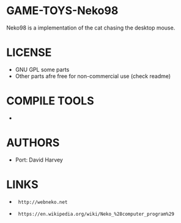 GAME-TOYS-Neko98
================

Neko98 is a implementation of the cat chasing the desktop mouse. 

LICENSE
===============
* GNU GPL some parts
* Other parts afre free for non-commercial use (check readme)

COMPILE TOOLS
===============
* 

AUTHORS
===============
* Port: David Harvey

LINKS
===============
*      http://webneko.net
*      https://en.wikipedia.org/wiki/Neko_%28computer_program%29 
